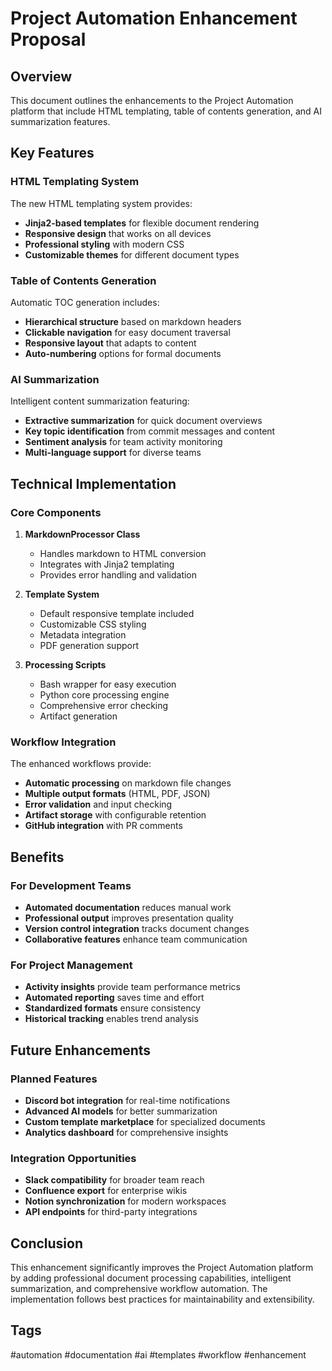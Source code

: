 # Project Automation Enhancement Proposal

## Overview

This document outlines the enhancements to the Project Automation platform that include HTML templating, table of contents generation, and AI summarization features.

## Key Features

### HTML Templating System

The new HTML templating system provides:

- **Jinja2-based templates** for flexible document rendering
- **Responsive design** that works on all devices  
- **Professional styling** with modern CSS
- **Customizable themes** for different document types

### Table of Contents Generation

Automatic TOC generation includes:

- **Hierarchical structure** based on markdown headers
- **Clickable navigation** for easy document traversal
- **Responsive layout** that adapts to content
- **Auto-numbering** options for formal documents

### AI Summarization

Intelligent content summarization featuring:

- **Extractive summarization** for quick document overviews
- **Key topic identification** from commit messages and content
- **Sentiment analysis** for team activity monitoring
- **Multi-language support** for diverse teams

## Technical Implementation

### Core Components

1. **MarkdownProcessor Class**
   - Handles markdown to HTML conversion
   - Integrates with Jinja2 templating
   - Provides error handling and validation

2. **Template System**
   - Default responsive template included
   - Customizable CSS styling
   - Metadata integration
   - PDF generation support

3. **Processing Scripts**
   - Bash wrapper for easy execution
   - Python core processing engine
   - Comprehensive error checking
   - Artifact generation

### Workflow Integration

The enhanced workflows provide:

- **Automatic processing** on markdown file changes
- **Multiple output formats** (HTML, PDF, JSON)
- **Error validation** and input checking
- **Artifact storage** with configurable retention
- **GitHub integration** with PR comments

## Benefits

### For Development Teams

- **Automated documentation** reduces manual work
- **Professional output** improves presentation quality
- **Version control integration** tracks document changes
- **Collaborative features** enhance team communication

### For Project Management

- **Activity insights** provide team performance metrics
- **Automated reporting** saves time and effort
- **Standardized formats** ensure consistency
- **Historical tracking** enables trend analysis

## Future Enhancements

### Planned Features

- **Discord bot integration** for real-time notifications
- **Advanced AI models** for better summarization
- **Custom template marketplace** for specialized documents
- **Analytics dashboard** for comprehensive insights

### Integration Opportunities

- **Slack compatibility** for broader team reach
- **Confluence export** for enterprise wikis
- **Notion synchronization** for modern workspaces
- **API endpoints** for third-party integrations

## Conclusion

This enhancement significantly improves the Project Automation platform by adding professional document processing capabilities, intelligent summarization, and comprehensive workflow automation. The implementation follows best practices for maintainability and extensibility.

## Tags

#automation #documentation #ai #templates #workflow #enhancement